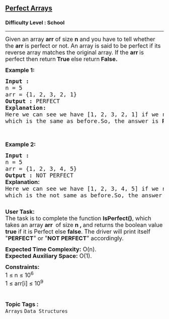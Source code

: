 <h2><a href="https://www.geeksforgeeks.org/problems/perfect-arrays4645/1?page=1&sprint=cd63963a6417fa33f2fd47906febc0f7&sortBy=submissions">Perfect Arrays</a></h2><h3>Difficulty Level : School</h3><hr><div class="problems_problem_content__Xm_eO"><p><span style="font-size: 18px;">Given an array <strong>arr</strong> of size <strong>n</strong> and you have to tell whether the <strong>arr</strong> is perfect or not. An array is said to be perfect if its reverse array matches the original array. If the <strong>arr </strong>is perfect then return<strong> True </strong>else return<strong> False.</strong></span></p>
<p><span style="font-size: 18px;"><strong>Example 1:</strong></span></p>
<pre><span style="font-size: 18px;"><strong>Input :<br></strong>n = 5<strong><br></strong>arr = {1, 2, 3, 2, 1}
<strong>Output :</strong> PERFECT
<strong>Explanation:
</strong>Here we can see we have [1, 2, 3, 2, 1] if we reverse it we can find [1, 2, 3, 2, 1]<br>which is the same as before.So, the answer is <strong>PERFECT</strong>.

</span></pre>
<p><span style="font-size: 18px;"><strong>Example 2:</strong></span></p>
<pre><span style="font-size: 18px;"><strong>Input :<br></strong>n = 5<strong><br></strong>arr = {1, 2, 3, 4, 5}
<strong>Output :</strong> NOT PERFECT<br><strong style="font-family: -apple-system, BlinkMacSystemFont, 'Segoe UI', Roboto, Oxygen, Ubuntu, Cantarell, 'Open Sans', 'Helvetica Neue', sans-serif;">Explanation:<br></strong>Here we can see we have [1, 2, 3, 4, 5] if we reverse it we find [5, 4, 3, 2, 1]<br>which is the not same as before.So, the answer is <strong>NOT</strong> <strong style="font-family: -apple-system, BlinkMacSystemFont, 'Segoe UI', Roboto, Oxygen, Ubuntu, Cantarell, 'Open Sans', 'Helvetica Neue', sans-serif;">PERFECT</strong><span style="font-family: -apple-system, BlinkMacSystemFont, 'Segoe UI', Roboto, Oxygen, Ubuntu, Cantarell, 'Open Sans', 'Helvetica Neue', sans-serif;">.</span>
</span></pre>
<p><br><span style="font-size: 18px;"><strong>User Task:</strong><br>The task is to complete the function <strong>IsPerfect()</strong>, which takes an&nbsp;array <strong>arr </strong>&nbsp;of size <strong>n , </strong>and returns the boolean value <strong>true</strong> if it is Perfect else <strong>false</strong>. The driver will print itself "<strong>PERFECT</strong>" or "<strong>NOT PERFECT</strong>" accordingly.</span></p>
<p><span style="font-size: 18px;"><strong>Expected Time Complexity:</strong> O(n).<br><strong>Expected Auxiliary Space:</strong>&nbsp;O(1).</span></p>
<p><span style="font-size: 18px;"><strong>Constraints:</strong><br>1 ≤ n ≤ 10<sup>6</sup><br>1 ≤ arr[i] ≤ 10<sup>9</sup></span></p></div><br><p><span style=font-size:18px><strong>Topic Tags : </strong><br><code>Arrays</code>&nbsp;<code>Data Structures</code>&nbsp;